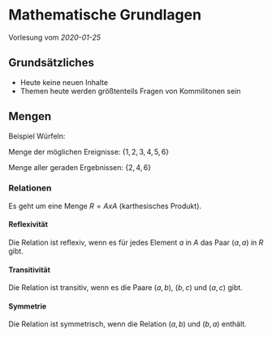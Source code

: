 # Mathematische Grundlagen

Vorlesung vom *2020-01-25*

## Grundsätzliches

- Heute keine neuen Inhalte
- Themen heute werden größtenteils Fragen von Kommilitonen sein

## Mengen

Beispiel Würfeln:

Menge der möglichen Ereignisse: $\{1,2,3,4,5,6\}$

Menge aller geraden Ergebnissen: $\{2,4,6\}$

### Relationen

Es geht um eine Menge $R = A x A$ (karthesisches Produkt).

#### Reflexivität

Die Relation ist reflexiv, wenn es für jedes Element $a$ in $A$ das Paar $(a,a)$
in $R$ gibt.

#### Transitivität

Die Relation ist transitiv, wenn es die Paare $(a,b)$, $(b,c)$ und $(a,c)$ gibt.

#### Symmetrie

Die Relation ist symmetrisch, wenn die Relation $(a,b)$ und $(b,a)$ enthält.
